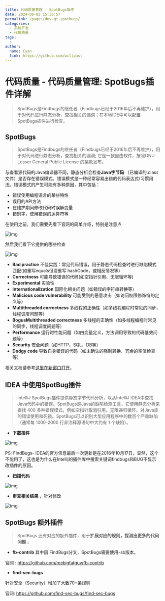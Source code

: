 ```yaml
---
title: 代码质量管理 - SpotBugs插件
date: 2024-06-03 15:36:57
permalink: /pages/dev-qt-spotbugs/
categories:
  - 系统开发
  - 代码质量
tags:
  - 
author: 
  name: Cyan
  link: https://github.com/willpast
---
```

# 代码质量 - 代码质量管理: SpotBugs插件详解

>
> SpotBugs是Findbugs的继任者（Findbugs已经于2016年后不再维护），用于对代码进行静态分析，查找相关的漏洞；在本地IDE中可以配置SpotBugs插件进行检查。
 
## SpotBugs

> SpotBugs是Findbugs的继任者（Findbugs已经于2016年后不再维护），用于对代码进行静态分析，查找相关的漏洞;
> 它是一款自由软件，按照GNU Lesser General Public License 的条款发布。

与查看源代码的Java编译器不同，静态分析会检查**Java字节码**
（已编译的.class文件）是否存在错误模式。错误模式是一种经常容易出错的代码表达式/习惯用法。错误模式的产生可能有多种原因，其中包括：

  * 错误使用编程语言的某些特性
  * 误用的API方法
  * 在维护期间修改代码时误解变量
  * 错别字，使用错误的运算符等

在使用之前，我们需要先看下官网的简单介绍，特别是注意点

![img](https://cdn.jsdelivr.net/gh/willpast/image/blog/ka_java/dev-qt-spotbugs-1.png)

然后我们看下它提供的哪些检查

![img](https://cdn.jsdelivr.net/gh/willpast/image/blog/ka_java/dev-qt-spotbugs-2.png)

  * **Bad practice** 不佳实践：常见代码错误，用于静态代码检查时进行缺陷模式匹配(如重写equals但没重写 hashCode，或相反情况等)
  * **Correctness** 可能导致错误的代码(如空指针引用、无限循环等)
  * **Experimental** 实验性
  * **Internationalization** 国际化相关问题（如错误的字符串转换等）
  * **Malicious code vulnerability** 可能受到的恶意攻击（如访问权限修饰符的定义等）
  * **Multithreaded correctness** 多线程的正确性（如多线程编程时常见的同步，线程调度问题等）
  * **BogusMultithreaded correctness** 多线程的正确性（如多线程编程时常见的同步，线程调度问题等）
  * **Performance** 运行时性能问题（如由变量定义，方法调用导致的代码低效问题等）
  * **Security** 安全问题（如HTTP，SQL，DB等）
  * **Dodgy code** 导致自身错误的代码（如未确认的强制转换、冗余的空值检查等）

相关文档请参考[这里在新窗口打开](https://spotbugs.readthedocs.io/en/latest/introduction)。

## IDEA 中使用SpotBug插件

> IntelliJ SpotBugs插件提供静态字节代码分析，以从IntelliJ
> IDEA中查找Java代码中的错误。SpotBugs是Java的缺陷检测工具，它使用静态分析来查找 400
> 多种错误模式，例如空指针取消引用，无限递归循环，对Java库的错误使用和死锁。SpotBugs可以识别大型应用程序中的数百个严重缺陷（通常每
> 1000-2000 行非注释源语句中大约有 1 个缺陷）。

  * **下载插件**

![img](https://cdn.jsdelivr.net/gh/willpast/image/blog/ka_java/dev-qt-spotbugs-3.png)

PS: FindBugs-
IDEA的官方信息最后一次更新是在2016年10月17日，显然，这个不能用了，这也是为什么在Intellij的插件库中搜索关键词findbugs和BUG不显示改插件的原因。

  * **扫描代码**

![img](https://cdn.jsdelivr.net/gh/willpast/image/blog/ka_java/dev-qt-spotbugs-6.png)

  * **审查相关结果** ，针对修改

![img](https://cdn.jsdelivr.net/gh/willpast/image/blog/ka_java/dev-qt-spotbugs-5.png)

## SpotBugs 额外插件

> SpotBugs 还有对应的额外插件，用于**扩展对应的规则，探测出更多的代码问题** 。

  * **fb-contrib** 其中因 FindBugs分叉，SpotBugs需要使用-sb版本。

官网 : https://github.com/mebigfatguy/fb-contrib

  * **find-sec-bugs**

针对安全（Security）增加了大致70+条规则

官网: https://github.com/find-sec-bugs/find-sec-bugs
 